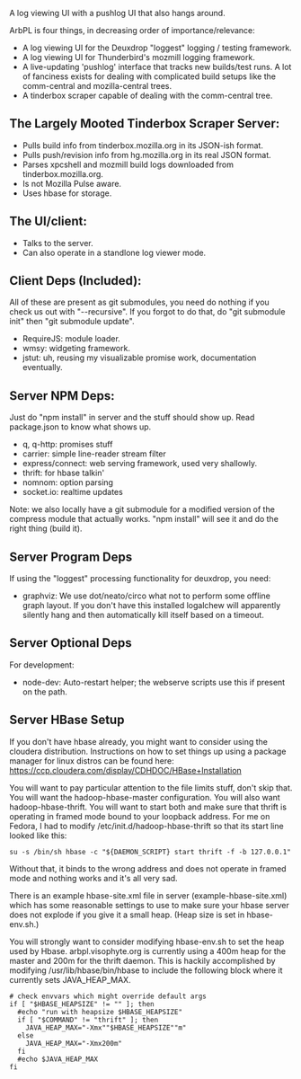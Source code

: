 A log viewing UI with a pushlog UI that also hangs around.

ArbPL is four things, in decreasing order of importance/relevance:
- A log viewing UI for the Deuxdrop "loggest" logging / testing framework.
- A log viewing UI for Thunderbird's mozmill logging framework.
- A live-updating 'pushlog' interface that tracks new builds/test runs.  A lot
   of fanciness exists for dealing with complicated build setups like
   the comm-central and mozilla-central trees.
- A tinderbox scraper capable of dealing with the comm-central tree.

## The Largely Mooted Tinderbox Scraper Server:

- Pulls build info from tinderbox.mozilla.org in its JSON-ish format.
- Pulls push/revision info from hg.mozilla.org in its real JSON format.
- Parses xpcshell and mozmill build logs downloaded from tinderbox.mozilla.org.
- Is not Mozilla Pulse aware.
- Uses hbase for storage.


## The UI/client:

- Talks to the server.
- Can also operate in a standlone log viewer mode.


## Client Deps (Included):

All of these are present as git submodules, you need do nothing if you check us
out with "--recursive".  If you forgot to do that, do "git submodule init" then
"git submodule update".

- RequireJS: module loader.
- wmsy: widgeting framework.
- jstut: uh, reusing my visualizable promise work, documentation eventually.


## Server NPM Deps:

Just do "npm install" in server and the stuff should show up.  Read
package.json to know what shows up.

- q, q-http: promises stuff
- carrier: simple line-reader stream filter
- express/connect: web serving framework, used very shallowly.
- thrift: for hbase talkin'
- nomnom: option parsing
- socket.io: realtime updates

Note: we also locally have a git submodule for a modified version of the
compress module that actually works.  "npm install" will see it and do the
right thing (build it).


## Server Program Deps

If using the "loggest" processing functionality for deuxdrop, you need:

- graphviz: We use dot/neato/circo what not to perform some offline graph
   layout.  If you don't have this installed logalchew will apparently silently
   hang and then automatically kill itself based on a timeout.

## Server Optional Deps

For development:
- node-dev: Auto-restart helper; the webserve scripts use this if present on
   the path.


## Server HBase Setup

If you don't have hbase already, you might want to consider using the cloudera
distribution.  Instructions on how to set things up using a package manager for
linux distros can be found here:
https://ccp.cloudera.com/display/CDHDOC/HBase+Installation

You will want to pay particular attention to the file limits stuff, don't skip
that.  You will want the hadoop-hbase-master configuration.  You will also want
hadoop-hbase-thrift.  You will want to start both and make sure that thrift
is operating in framed mode bound to your loopback address.  For me on Fedora,
I had to modify /etc/init.d/hadoop-hbase-thrift so that its start line looked
like this:

    su -s /bin/sh hbase -c "${DAEMON_SCRIPT} start thrift -f -b 127.0.0.1" 

Without that, it binds to the wrong address and does not operate in framed mode
and nothing works and it's all very sad.


There is an example hbase-site.xml file in server (example-hbase-site.xml)
which has some reasonable settings to use to make sure your hbase server does
not explode if you give it a small heap.  (Heap size is set in hbase-env.sh.)

You will strongly want to consider modifying hbase-env.sh to set the heap used
by Hbase.  arbpl.visophyte.org is currently using a 400m heap for the master
and 200m for the thrift daemon.  This is hackily accomplished by modifying
/usr/lib/hbase/bin/hbase to include the following block where it currently sets
JAVA_HEAP_MAX.

    # check envvars which might override default args
    if [ "$HBASE_HEAPSIZE" != "" ]; then
      #echo "run with heapsize $HBASE_HEAPSIZE"
      if [ "$COMMAND" != "thrift" ]; then
        JAVA_HEAP_MAX="-Xmx""$HBASE_HEAPSIZE""m"
      else
        JAVA_HEAP_MAX="-Xmx200m"
      fi
      #echo $JAVA_HEAP_MAX
    fi


